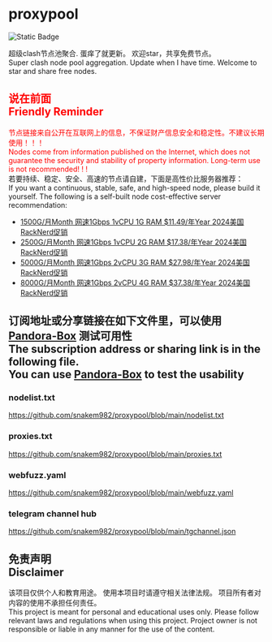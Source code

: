 # proxypool

![Static Badge](https://img.shields.io/badge/ss|ssr|vmess|vless|trojan-free-orange)

超级clash节点池聚合.
蛋痒了就更新。
欢迎star，共享免费节点。
<br/>
Super clash node pool aggregation.
Update when I have time.
Welcome to star and share free nodes.

## <font color="red">说在前面<br/>Friendly Reminder</font>
<font color="red">节点链接来自公开在互联网上的信息，不保证财产信息安全和稳定性。不建议长期使用！！！<br/>
Nodes come from information published on the Internet,
which does not guarantee the security and stability of property information.
Long-term use is not recommended! ! !</font><br/>
若要持续、稳定、安全、高速的节点请自建，下面是高性价比服务器推荐：<br/>
If you want a continuous, stable, safe, and high-speed node, please build it yourself.
The following is a self-built node cost-effective server recommendation:
- [1500G/月Month 网速1Gbps 1vCPU 1G RAM $11.49/年Year 2024美国RackNerd促销](https://my.racknerd.com/aff.php?aff=8613&pid=826 "2024美国RackNerd促销")
- [2500G/月Month 网速1Gbps 1vCPU 2G RAM $17.38/年Year 2024美国RackNerd促销](https://my.racknerd.com/aff.php?aff=8613&pid=827 "2024美国RackNerd促销")
- [5000G/月Month 网速1Gbps 2vCPU 3G RAM $27.98/年Year 2024美国RackNerd促销](https://my.racknerd.com/aff.php?aff=8613&pid=828 "2024美国RackNerd促销")
- [8000G/月Month 网速1Gbps 2vCPU 4G RAM $37.38/年Year 2024美国RackNerd促销](https://my.racknerd.com/aff.php?aff=8613&pid=829 "2024美国RackNerd促销")

## 订阅地址或分享链接在如下文件里，可以使用 [Pandora-Box](https://github.com/snakem982/Pandora-Box) 测试可用性<br>The subscription address or sharing link is in the following file. <br>You can use [Pandora-Box](https://github.com/snakem982/Pandora-Box) to test the usability
### nodelist.txt
https://github.com/snakem982/proxypool/blob/main/nodelist.txt
### proxies.txt
https://github.com/snakem982/proxypool/blob/main/proxies.txt
### webfuzz.yaml
https://github.com/snakem982/proxypool/blob/main/webfuzz.yaml
### telegram channel hub
https://github.com/snakem982/proxypool/blob/main/tgchannel.json

## 免责声明 <br/>Disclaimer
该项目仅供个人和教育用途。
使用本项目时请遵守相关法律法规。
项目所有者对内容的使用不承担任何责任。
<br/>
This project is meant for personal and educational uses only.
Please follow relevant laws and regulations when using this project.
Project owner is not responsible or liable in any manner for the use of the content.
